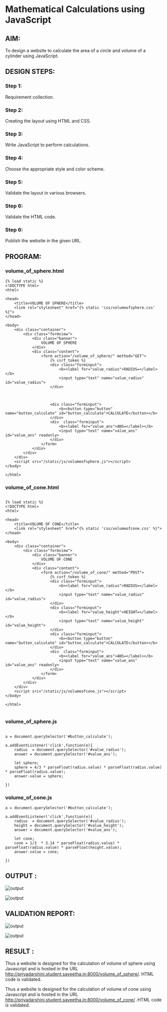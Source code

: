 # Mathematical Calculations using JavaScript
## AIM:
To design a website to calculate the area of a circle and volume of a cylinder using JavaScript.

## DESIGN STEPS:
### Step 1: 
Requirement collection.
### Step 2:
Creating the layout using HTML and CSS.
### Step 3:
Write JavaScript to perform calculations.
### Step 4:
Choose the appropriate style and color scheme.
### Step 5:
Validate the layout in various browsers.
### Step 6:
Validate the HTML code.
### Step 6:
Publish the website in the given URL.


## PROGRAM:

### volume_of_sphere.html
```
{% load static %}
<!DOCTYPE html>
<html>

<head>
    <title>VOLUME OF SPHERE</title>
    <link rel="stylesheet" href="{% static 'css/volumeofsphere.css' %}">
</head>

<body>
    <div class="container">
        <div class="formview">
            <div class="banner">
                VOLUME OF SPHERE
            </div>
            <div class="content">
                <form action="/volume_of_sphere/" method="GET">
                    {% csrf_token %}
                    <div class="forminput">
                        <b><label for="value_radius">RADIUS=</label></b>
                        <input type="text" name="value_radius" id="value_radius">
                    </div>
                    
                    
                                       
                    <div class="forminput">
                        <b><button type="button" name="button_calculate" id="button_calculate">CALCULATE</button></b>
                    </div>
                    <div  class="forminput">
                        <b><label for="value_ans">ANS=</label></b>
                        <input type="text" name="value_ans" id="value_ans" readonly>
                    </div> 
                </form>
            </div>
        </div>
    </div>
    <script src="/static/js/volumeofsphere.js"></script>
</body>

</html>

```
### volume_of_cone.html

```

{% load static %}
<!DOCTYPE html>
<html>

<head>
    <title>VOLUME OF CONE</title>
    <link rel="stylesheet" href="{% static 'css/volumeofcone.css' %}">
</head>

<body>
    <div class="container">
        <div class="formview">
            <div class="banner">
                VOLUME OF CONE
            </div>
            <div class="content">
                <form action="/volume_of_cone/" method="POST">
                    {% csrf_token %}
                    <div class="forminput">
                        <b><label for="value_radius">RADIUS=</label></b>
                        <input type="text" name="value_radius" id="value_radius">
                    </div>
                    <div class="forminput">
                        <b><label for="value_height">HEIGHT=</label></b>
                        <input type="text" name="value_height" id="value_height">
                    </div>
                    <div class="forminput">
                        <b><button type="button" name="button_calculate" id="button_calculate">CALCULATE</button></b>
                    </div>
                    <div  class="forminput">
                        <b><label for="value_ans">ANS=</label></b>
                        <input type="text" name="value_ans" id="value_ans" readonly>
                    </div> 
                </form>
            </div>
        </div>
    </div>
    <script src="/static/js/volumeofcone.js"></script>
</body>

</html>


```
### volume_of_sphere.js


```

a = document.querySelector('#button_calculate');

a.addEventListener('click',function(e){
    radius  = document.querySelector('#value_radius');
    answer = document.querySelector('#value_ans');

    let sphere;
    sphere = 4/3 * parseFloat(radius.value) * parseFloat(radius.value) * parseFloat(radius.value);
    answer.value = sphere;
     
})

```

### volume_of_cone.js

```
a = document.querySelector('#button_calculate');

a.addEventListener('click',function(e){
    radius  = document.querySelector('#value_radius');
    height = document.querySelector('#value_height');
    answer = document.querySelector('#value_ans');

    let cone;
    cone = 1/3  * 3.14 * parseFloat(radius.value) * parseFloat(radius.value) * parseFloat(height.value);
    answer.value = cone;
     
})

```

## OUTPUT : 

![output](.static/image/image1.jpg)

![output](.static/image/image2.jpg)

## VALIDATION REPORT:

![output](.static/image/imagerep1.jpg)

![output](.static/image/imagerep2.jpg)


## RESULT : 

   Thus a website is designed for the calculation of volume of sphere using Javascript and is hosted in the URL http://priyadarshini.student.saveetha.in:8000/volume_of_sphere/. HTML code is validated. 

   Thus a website is designed for the calculation of volume of cone using Javascript and is hosted in the URL http://priyadarshini.student.saveetha.in:8000/volume_of_cone/ .HTML code is validated. 

